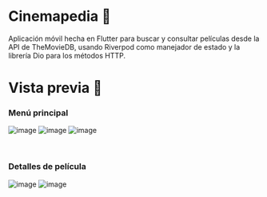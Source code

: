 # Cinemapedia 🏪
Aplicación móvil hecha en Flutter para buscar y consultar películas desde la API de TheMovieDB, usando Riverpod como manejador de estado y la librería Dio para los métodos HTTP.

# Vista previa 👀

### Menú principal
![image](https://github.com/juddcito/flutter_cinemapedia_app/assets/144072692/56785e54-c264-4ac7-bdfc-dd15deca6ab7)
![image](https://github.com/juddcito/flutter_cinemapedia_app/assets/144072692/5499a2e9-d5bd-41cb-9cc3-4ed196412764)
![image](https://github.com/juddcito/flutter_cinemapedia_app/assets/144072692/9fc2b25b-1c0e-48e7-a199-e3200fb6daab)

<br>

### Detalles de película
![image](https://github.com/juddcito/flutter_cinemapedia_app/assets/144072692/9509533b-6dc3-4f54-a467-ca50506605fa)
![image](https://github.com/juddcito/flutter_cinemapedia_app/assets/144072692/48f407f1-d97c-4394-ba24-13ece0916637)

